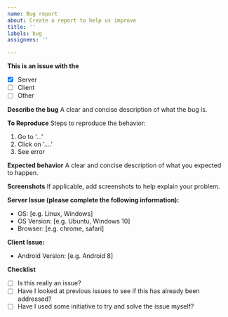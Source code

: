 ```yaml
---
name: Bug report
about: Create a report to help us improve
title: ''
labels: bug
assignees: ''

---
```


**This is an issue with the**
- [x] Server
- [ ] Client
- [ ] Other

**Describe the bug**
A clear and concise description of what the bug is.

**To Reproduce**
Steps to reproduce the behavior:
1. Go to '...'
2. Click on '....'
3. See error

**Expected behavior**
A clear and concise description of what you expected to happen.

**Screenshots**
If applicable, add screenshots to help explain your problem.

**Server Issue (please complete the following information):**
 - OS: [e.g. Linux, Windows]
 - OS Version: [e.g. Ubuntu, Windows 10]
 - Browser: [e.g. chrome, safari]

**Client Issue:**
 - Android Version: [e.g. Android 8]

**Checklist**
 - [ ] Is this really an issue?
 - [ ] Have I looked at previous issues to see if this has already been addressed?
 - [ ] Have I used some initiative to try and solve the issue myself?

